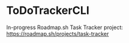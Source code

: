 # ToDoTrackerCLI

In-progress Roadmap.sh Task Tracker project:
https://roadmap.sh/projects/task-tracker
